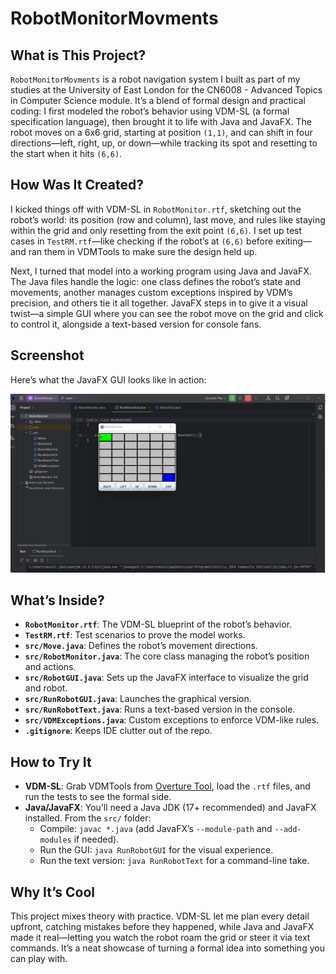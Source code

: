 # RobotMonitorMovments

## What is This Project?
`RobotMonitorMovments` is a robot navigation system I built as part of my studies at the University of East London for the CN6008 - Advanced Topics in Computer Science module. It’s a blend of formal design and practical coding: I first modeled the robot’s behavior using VDM-SL (a formal specification language), then brought it to life with Java and JavaFX. The robot moves on a 6x6 grid, starting at position `(1,1)`, and can shift in four directions—left, right, up, or down—while tracking its spot and resetting to the start when it hits `(6,6)`.

## How Was It Created?
I kicked things off with VDM-SL in `RobotMonitor.rtf`, sketching out the robot’s world: its position (row and column), last move, and rules like staying within the grid and only resetting from the exit point `(6,6)`. I set up test cases in `TestRM.rtf`—like checking if the robot’s at `(6,6)` before exiting—and ran them in VDMTools to make sure the design held up.

Next, I turned that model into a working program using Java and JavaFX. The Java files handle the logic: one class defines the robot’s state and movements, another manages custom exceptions inspired by VDM’s precision, and others tie it all together. JavaFX steps in to give it a visual twist—a simple GUI where you can see the robot move on the grid and click to control it, alongside a text-based version for console fans.
## Screenshot
Here’s what the JavaFX GUI looks like in action:

![RobotMonitor GUI](ROBOTSCREENSHOT.png)
## What’s Inside?
- **`RobotMonitor.rtf`**: The VDM-SL blueprint of the robot’s behavior.
- **`TestRM.rtf`**: Test scenarios to prove the model works.
- **`src/Move.java`**: Defines the robot’s movement directions.
- **`src/RobotMonitor.java`**: The core class managing the robot’s position and actions.
- **`src/RobotGUI.java`**: Sets up the JavaFX interface to visualize the grid and robot.
- **`src/RunRobotGUI.java`**: Launches the graphical version.
- **`src/RunRobotText.java`**: Runs a text-based version in the console.
- **`src/VDMExceptions.java`**: Custom exceptions to enforce VDM-like rules.
- **`.gitignore`**: Keeps IDE clutter out of the repo.

## How to Try It
- **VDM-SL**: Grab VDMTools from [Overture Tool](http://overturetool.org/), load the `.rtf` files, and run the tests to see the formal side.
- **Java/JavaFX**: You’ll need a Java JDK (17+ recommended) and JavaFX installed. From the `src/` folder:
  - Compile: `javac *.java` (add JavaFX’s `--module-path` and `--add-modules` if needed).
  - Run the GUI: `java RunRobotGUI` for the visual experience.
  - Run the text version: `java RunRobotText` for a command-line take.

## Why It’s Cool
This project mixes theory with practice. VDM-SL let me plan every detail upfront, catching mistakes before they happened, while Java and JavaFX made it real—letting you watch the robot roam the grid or steer it via text commands. It’s a neat showcase of turning a formal idea into something you can play with.
